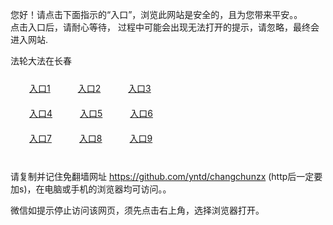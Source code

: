 您好！请点击下面指示的“入口”，浏览此网站是安全的，且为您带来平安。。 <br/>
点击入口后，请耐心等待， 过程中可能会出现无法打开的提示，请忽略，最终会进入网站. </br>

法轮大法在长春<br/>
<div style="padding:10px"><a style="margin:20px" target="_blank" href="https://doo9d8k38wcp6.cloudfront.net/2Qpsp?cmrjzdfq" id="ccLink1" rel="nofollow">入口1</a> <a target="_blank" style="margin:20px" href="https://d3b0zaijqcu4mn.cloudfront.net/2Qpsp?nvqgb" id="ccLink2" rel="nofollow">入口2</a> <a style="margin:20px" target="_blank" href="https://d25f30jrla2a3w.cloudfront.net/2Qpsp?upzzbegj" id="ccLink3" rel="nofollow">入口3</a></div>

<div style="padding:10px" ><a style="margin:20px" target="_blank" href="https://doo9d8k38wcp6.cloudfront.net/2Qpsp?cmrjzdfq" id="ccLink4" rel="nofollow">入口4</a> <a style="margin:20px" href="https://d3b0zaijqcu4mn.cloudfront.net/2Qpsp?nvqgb" target="_blank" id="ccLink5" rel="nofollow">入口5</a> <a style="margin:20px" href="https://d25f30jrla2a3w.cloudfront.net/2Qpsp?upzzbegj" target="_blank" id="ccLink6" rel="nofollow">入口6</a></div>

<div style="padding:10px"><a style="margin:20px" target="_blank" href="https://doo9d8k38wcp6.cloudfront.net/2Qpsp?cmrjzdfq" id="ccLink7" rel="nofollow">入口7</a> <a style="margin:20px" href="https://d3b0zaijqcu4mn.cloudfront.net/2Qpsp?nvqgb" target="_blank" id="ccLink8" rel="nofollow">入口8</a> <a style="margin:20px" target="_blank" href="https://d25f30jrla2a3w.cloudfront.net/2Qpsp?upzzbegj" id="ccLink9" rel="nofollow">入口9</a></div>

<br/>



请复制并记住免翻墙网址 https://github.com/yntd/changchunzx (http后一定要加s)，在电脑或手机的浏览器均可访问。。<br/>

微信如提示停止访问该网页，须先点击右上角，选择浏览器打开。
